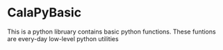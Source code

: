 # CalaPyBasic
This is a python libruary contains basic python functions. These funtions are every-day low-level  python utilities
